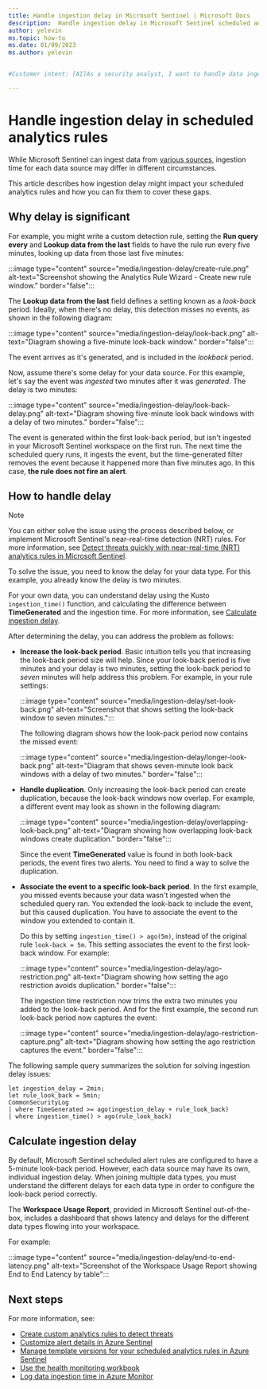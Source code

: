 ```yaml
---
title: Handle ingestion delay in Microsoft Sentinel | Microsoft Docs
description:  Handle ingestion delay in Microsoft Sentinel scheduled analytics rules.
author: yelevin
ms.topic: how-to
ms.date: 01/09/2023
ms.author: yelevin


#Customer intent: [AI]As a security analyst, I want to handle data ingestion delays in scheduled analytics rules so that I can ensure accurate and timely threat detection.

---
```


# Handle ingestion delay in scheduled analytics rules

While Microsoft Sentinel can ingest data from [various sources](connect-data-sources.md), ingestion time for each data source may differ in different circumstances.

This article describes how ingestion delay might impact your scheduled analytics rules and how you can fix them to cover these gaps.

## Why delay is significant

For example, you might write a custom detection rule, setting the **Run query every** and **Lookup data from the last** fields to have the rule run every five minutes, looking up data from those last five minutes:

:::image type="content" source="media/ingestion-delay/create-rule.png" alt-text="Screenshot showing the Analytics Rule Wizard - Create new rule window." border="false":::

The **Lookup data from the last** field defines a setting known as a *look-back* period. Ideally, when there's no delay, this detection misses no events, as shown in the following diagram:

:::image type="content" source="media/ingestion-delay/look-back.png" alt-text="Diagram showing a five-minute look-back window." border="false":::

The event arrives as it's generated, and is included in the *lookback* period.

Now, assume there's some delay for your data source. For this example, let's say the event was *ingested* two minutes after it was *generated*. The delay is two minutes:

:::image type="content" source="media/ingestion-delay/look-back-delay.png" alt-text="Diagram showing five-minute look back windows with a delay of two minutes." border="false":::

The event is generated within the first look-back period, but isn't ingested in your Microsoft Sentinel workspace on the first run. The next time the scheduled query runs, it ingests the event, but the time-generated filter removes the event because it happened more than five minutes ago. In this case, **the rule does not fire an alert**.

## How to handle delay

> [!NOTE]
>
> You can either solve the issue using the process described below, or implement Microsoft Sentinel's near-real-time detection (NRT) rules. For more information, see [Detect threats quickly with near-real-time (NRT) analytics rules in Microsoft Sentinel](near-real-time-rules.md).
> 

To solve the issue, you need to know the delay for your data type. For this example, you already know the delay is two minutes. 

For your own data, you can understand delay using the Kusto `ingestion_time()` function, and calculating the difference between **TimeGenerated** and the ingestion time. For more information, see [Calculate ingestion delay](#calculate-ingestion-delay).

After determining the delay, you can address the problem as follows:

- **Increase the look-back period**. Basic intuition tells you that increasing the look-back period size will help. Since your look-back period is five minutes and your delay is two minutes, setting the look-back period to *seven* minutes will help address this problem. For example, in your rule settings:

    :::image type="content" source="media/ingestion-delay/set-look-back.png" alt-text="Screenshot that shows setting the look-back window to seven minutes.":::

    The following diagram shows how the look-pack period now contains the missed event:

    :::image type="content" source="media/ingestion-delay/longer-look-back.png" alt-text="Diagram that shows seven-minute look back windows with a delay of two minutes." border="false":::

- **Handle duplication**. Only increasing the look-back period can create duplication, because the look-back windows now overlap. For example, a different event may look as shown in the following diagram:

    :::image type="content" source="media/ingestion-delay/overlapping-look-back.png" alt-text="Diagram showing how overlapping look-back windows create duplication." border="false":::

    Since the event **TimeGenerated** value is found in both look-back periods, the event fires two alerts. You need to find a way to solve the duplication.

- **Associate the event to a specific look-back period**. In the first example, you missed events because your data wasn't ingested when the scheduled query ran. You extended the look-back to include the event, but this caused duplication. You have to associate the event to the window you extended to contain it.

    Do this by setting `ingestion_time() > ago(5m)`, instead of the original rule `look-back = 5m`. This setting associates the event to the first look-back window. For example:

    :::image type="content" source="media/ingestion-delay/ago-restriction.png" alt-text="Diagram showing how setting the ago restriction avoids duplication." border="false":::

    The ingestion time restriction now trims the extra two minutes you added to the look-back period. And for the first example, the second run look-back period now captures the event:

    :::image type="content" source="media/ingestion-delay/ago-restriction-capture.png" alt-text="Diagram showing how setting the ago restriction captures the event." border="false":::

The following sample query summarizes the solution for solving ingestion delay issues:

```kusto
let ingestion_delay = 2min;
let rule_look_back = 5min;
CommonSecurityLog
| where TimeGenerated >= ago(ingestion_delay + rule_look_back)
| where ingestion_time() > ago(rule_look_back)
```


## Calculate ingestion delay

By default, Microsoft Sentinel scheduled alert rules are configured to have a 5-minute look-back period. However, each data source may have its own, individual ingestion delay. When joining multiple data types, you must understand the different delays for each data type in order to configure the look-back period correctly.

The **Workspace Usage Report**, provided in Microsoft Sentinel out-of-the-box, includes a dashboard that shows latency and delays for the different data types flowing into your workspace.

For example:

:::image type="content" source="media/ingestion-delay/end-to-end-latency.png" alt-text="Screenshot of the Workspace Usage Report showing End to End Latency by table":::


## Next steps

For more information, see:

- [Create custom analytics rules to detect threats](detect-threats-custom.md)
- [Customize alert details in Azure Sentinel](customize-alert-details.md)
- [Manage template versions for your scheduled analytics rules in Azure Sentinel](manage-analytics-rule-templates.md)
- [Use the health monitoring workbook](monitor-data-connector-health.md)
- [Log data ingestion time in Azure Monitor](../azure-monitor/logs/data-ingestion-time.md)
